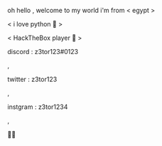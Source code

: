 oh hello , welcome to my world
i'm from < egypt >  

< i love python 🔮 > 

< HackTheBox player 🏴 > 

discord : z3tor123#0123

,

twitter : z3tor123

,

instgram : z3tor1234

,

🐼🐼
